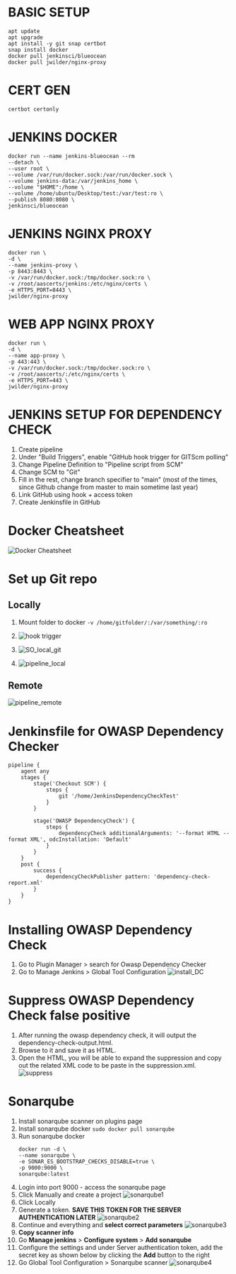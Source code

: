 # BASIC SETUP
	apt update
	apt upgrade
	apt install -y git snap certbot
	snap install docker
	docker pull jenkinsci/blueocean
	docker pull jwilder/nginx-proxy

# CERT GEN
	certbot certonly

# JENKINS DOCKER 
    docker run --name jenkins-blueocean --rm
    --detach \
    --user root \
    --volume /var/run/docker.sock:/var/run/docker.sock \
    --volume jenkins-data:/var/jenkins_home \
    --volume "$HOME":/home \
    --volume /home/ubuntu/Desktop/test:/var/test:ro \
    --publish 8080:8080 \
    jenkinsci/blueocean

# JENKINS NGINX PROXY
    docker run \
    -d \
    --name jenkins-proxy \
    -p 8443:8443 \
    -v /var/run/docker.sock:/tmp/docker.sock:ro \
    -v /root/aascerts/jenkins:/etc/nginx/certs \
    -e HTTPS_PORT=8443 \
    jwilder/nginx-proxy

# WEB APP NGINX PROXY
	docker run \
	-d \
	--name app-proxy \
	-p 443:443 \
	-v /var/run/docker.sock:/tmp/docker.sock:ro \
	-v /root/aascerts/:/etc/nginx/certs \
	-e HTTPS_PORT=443 \
	jwilder/nginx-proxy

# JENKINS SETUP FOR DEPENDENCY CHECK 
1. Create pipeline
2. Under "Build Triggers", enable "GitHub hook trigger for GITScm polling"
3. Change Pipeline Definition to "Pipeline script from SCM"
4. Change SCM to "Git"
5. Fill in the rest, change branch specifier to "main" (most of the times, since Github change from master to main sometime last year)
6. Link GitHub using hook + access token
7. Create Jenkinsfile in GitHub


# Docker Cheatsheet
![Docker Cheatsheet](img/docker_cs.png)

# Set up Git repo
## Locally
1. Mount folder to docker
`-v /home/gitfolder/:/var/something/:ro`

2. ![hook trigger](img/hooktrigger.png)
3. ![SO_local_git](img/SO_local_git.png)
4. ![pipeline_local](img/pipeline_local.png)

## Remote
![pipeline_remote](pipeline_remote.png)

# Jenkinsfile for OWASP Dependency Checker
```
pipeline {
	agent any
	stages {
		stage('Checkout SCM') {
			steps {
				git '/home/JenkinsDependencyCheckTest'
			}
		}

		stage('OWASP DependencyCheck') {
			steps {
				dependencyCheck additionalArguments: '--format HTML --format XML', odcInstallation: 'Default'
			}
		}
	}	
	post {
		success {
			dependencyCheckPublisher pattern: 'dependency-check-report.xml'
		}
	}
}

```

# Installing OWASP Dependency Check
1. Go to Plugin Manager > search for Owasp Dependency Checker
2. Go to Manage Jenkins > Global Tool Configuration
![install_DC](img/install_DC.png)

# Suppress OWASP Dependency Check false positive
1. After running the owasp dependency check, it will output the dependency-check-output.html.
2. Browse to it and save it as HTML.
3. Open the HTML, you will be able to expand the suppression and copy out the related XML code to be paste in the suppression.xml.
![suppress](img/suppress.png)

# Sonarqube
1. Install sonarqube scanner on plugins page
2. Install sonarqube docker `sudo docker pull sonarqube`
3. Run sonarqube docker
	```
	docker run -d \
	--name sonarqube \
	-e SONAR_ES_BOOTSTRAP_CHECKS_DISABLE=true \
	-p 9000:9000 \
	sonarqube:latest
	```
4. Login into port 9000  - access the sonarqube page 
5. Click Manually and create a project
![sonarqube1](img/sonarqube1.png)
6. Click Locally
7. Generate a token. **SAVE THIS TOKEN FOR THE SERVER AUTHENTICATION LATER**
![sonarqube2](img/sonarqube2.png)
8. Continue and everything and **select correct parameters**
![sonarqube3](img/sonarqube3.png)
9. **Copy scanner info**
10. Go **Manage jenkins** > **Configure system** > **Add sonarqube**
11. Configure the settings and under Server authentication token, add the secret key as shown below by clicking the **Add** button to the right
12. Go Global Tool Configuration > Sonarqube scanner
![sonarqube4](img/sonarqube4.png)
